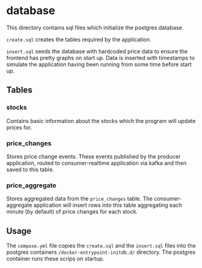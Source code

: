 # database

This directory contains sql files which initialize the postgres database.

`create.sql` creates the tables required by the application.

`insert.sql` seeds the database with hardcoded price data to ensure the frontend has pretty graphs on start up. Data is inserted with timestamps to simulate the application having been running from some time before start up.

## Tables

### stocks

Contains basic information about the stocks which the program will update prices for.

### price_changes

Stores price change events. These events published by the producer application, routed to consumer-realtime application via kafka and then saved to this table.

### price_aggregate

Stores aggregated data from the `price_changes` table. The consumer-aggregate application will insert rows into this table aggregating each minute (by default) of price changes for each stock.


## Usage

The `compose.yml` file copies the `create.sql` and the `insert.sql` files into the postgres containers `/docker-entrypoint-initdb.d/` directory. The postgres container runs these scrips on startup.
